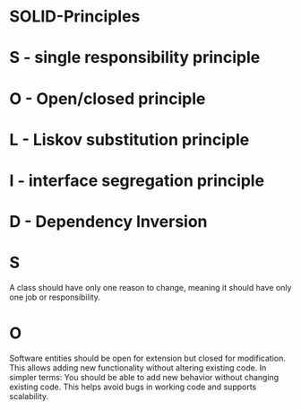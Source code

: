 # SOLID-Principles

# S - single responsibility principle
# O - Open/closed principle
# L - Liskov substitution principle
# I - interface segregation principle
# D - Dependency Inversion

# S
A class should have only one reason to change, meaning it should have only one job or responsibility.

# O
Software entities should be open for extension but closed for modification. This allows adding new functionality without altering existing code.
In simpler terms:
You should be able to add new behavior without changing existing code.
This helps avoid bugs in working code and supports scalability.
